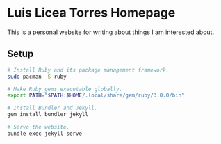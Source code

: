 # Luis Licea Torres Homepage

This is a personal website for writing about things I am interested about.


## Setup
```bash
# Install Ruby and its package management framework.
sudo pacman -S ruby

# Make Ruby gems executable globally.
export PATH="$PATH:$HOME/.local/share/gem/ruby/3.0.0/bin"

# Install Bundler and Jekyll.
gem install bundler jekyll

# Serve the website.
bundle exec jekyll serve
```
